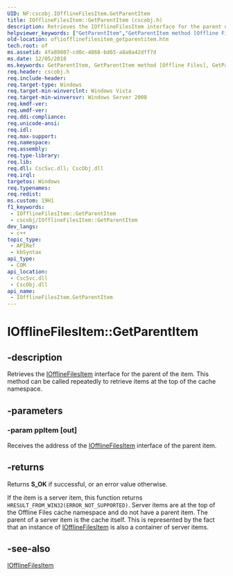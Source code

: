 ```yaml
---
UID: NF:cscobj.IOfflineFilesItem.GetParentItem
title: IOfflineFilesItem::GetParentItem (cscobj.h)
description: Retrieves the IOfflineFilesItem interface for the parent of the item.
helpviewer_keywords: ["GetParentItem","GetParentItem method [Offline Files]","GetParentItem method [Offline Files]","IOfflineFilesItem interface","IOfflineFilesItem interface [Offline Files]","GetParentItem method","IOfflineFilesItem.GetParentItem","IOfflineFilesItem::GetParentItem","cscobj/IOfflineFilesItem::GetParentItem","of.iofflinefilesitem_getparentitem"]
old-location: of\iofflinefilesitem_getparentitem.htm
tech.root: of
ms.assetid: 4fa89807-cd0c-4868-bd65-a8a0a42dff7d
ms.date: 12/05/2018
ms.keywords: GetParentItem, GetParentItem method [Offline Files], GetParentItem method [Offline Files],IOfflineFilesItem interface, IOfflineFilesItem interface [Offline Files],GetParentItem method, IOfflineFilesItem.GetParentItem, IOfflineFilesItem::GetParentItem, cscobj/IOfflineFilesItem::GetParentItem, of.iofflinefilesitem_getparentitem
req.header: cscobj.h
req.include-header: 
req.target-type: Windows
req.target-min-winverclnt: Windows Vista
req.target-min-winversvr: Windows Server 2008
req.kmdf-ver: 
req.umdf-ver: 
req.ddi-compliance: 
req.unicode-ansi: 
req.idl: 
req.max-support: 
req.namespace: 
req.assembly: 
req.type-library: 
req.lib: 
req.dll: CscSvc.dll; CscObj.dll
req.irql: 
targetos: Windows
req.typenames: 
req.redist: 
ms.custom: 19H1
f1_keywords:
 - IOfflineFilesItem::GetParentItem
 - cscobj/IOfflineFilesItem::GetParentItem
dev_langs:
 - c++
topic_type:
 - APIRef
 - kbSyntax
api_type:
 - COM
api_location:
 - CscSvc.dll
 - CscObj.dll
api_name:
 - IOfflineFilesItem.GetParentItem
---
```


# IOfflineFilesItem::GetParentItem


## -description

Retrieves the <a href="/previous-versions/windows/desktop/api/cscobj/nn-cscobj-iofflinefilesitem">IOfflineFilesItem</a> interface for the parent of the item. This method can be called repeatedly to retrieve items at the top of the cache namespace.

## -parameters

### -param ppItem [out]

Receives the address of the <a href="/previous-versions/windows/desktop/api/cscobj/nn-cscobj-iofflinefilesitem">IOfflineFilesItem</a> interface of the parent item.

## -returns

Returns <b>S_OK</b> if successful, or an error value otherwise.

If the item is a server item, this function returns <code>HRESULT_FROM_WIN32(ERROR_NOT_SUPPORTED)</code>.  Server items are at the top of the Offline Files cache namespace and do not have a parent item.  The parent of a server item is the cache itself.  This is represented by the fact that an instance of <a href="/previous-versions/windows/desktop/api/cscobj/nn-cscobj-iofflinefilesitem">IOfflineFilesItem</a> is also a container of server items.

## -see-also

<a href="/previous-versions/windows/desktop/api/cscobj/nn-cscobj-iofflinefilesitem">IOfflineFilesItem</a>